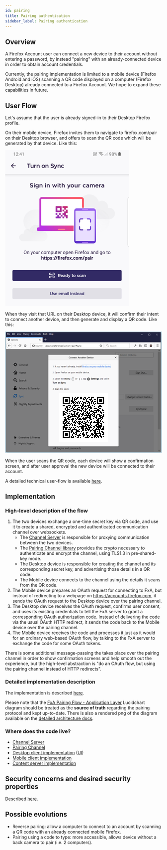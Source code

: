 ```yaml
---
id: pairing
title: Pairing authentication
sidebar_label: Pairing authentication
---
```


## Overview

A Firefox Account user can connect a new device to their account without entering a password,
by instead "pairing" with an already-connected device in order to obtain account credentials.

Currently, the pairing implementation is limited to a mobile device (Firefox Android and iOS) scanning a QR code displayed on a computer (Firefox Desktop) already connected to a Firefox Account. We hope to expand these capabilities in future.

## User Flow

Let's assume that the user is already signed-in to their Desktop Firefox profile.

On their mobile device, Firefox invites them to navigate to firefox.com/pair on their Desktop browser,
and offers to scan the QR code which will be generated by that device. Like this:

![The Firefox Mobile pairing screen](../../assets/fxa-pairing-mobile.png)

When they visit that URL on their Desktop device, it will confirm their intent to connect
another device, and then generate and display a QR code. Like this:

![The Firefox Desktop pairing screen](../../assets/fxa-pairing-desktop.png)

When the user scans the QR code, each device will show a confirmation screen,
and after user approval the new device will be connected to their account.

A detailed technical user-flow is available [here](https://lucid.app/lucidchart/9a420c19-1e92-42a5-8eae-908a442c1044/edit?page=0).

## Implementation

### High-level description of the flow

1. The two devices exchange a one-time secret key via QR code, and use it to create
   a shared, encrypted and authenticated communication channel over websockets.
    * The [Channel Server](https://github.com/mozilla-services/channelserver) is responsible
      for proxying communication between the two devices.
    * The [Pairing Channel library](https://github.com/mozilla/fxa-pairing-channel) provides the
      crypto necessary to authenticate and encrypt the channel, using TLS1.3 in pre-shared-key mode.
    * The Desktop device is responsible for creating the channel and its corresponding secret key,
      and advertising those details in a QR code.
    * The Mobile device connects to the channel using the details it scans from the QR code.
2. The Mobile device prepares an OAuth request for connecting to FxA, but instead of redirecting
   to a webpage on https://accounts.firefox.com, it sends the OAuth request to the Desktop device
   over the pairing channel.
3. The Desktop device receives the OAuth request, confirms user consent, and uses its existing
   credentials to tell the FxA server to grant a corresponding OAuth authorization code. Instead
   of delivering the code via the usual OAuth HTTP redirect, it sends the code back to the Mobile device over the pairing channel.
4. The Mobile device receives the code and processes it just as it would for an ordinary
   web-based OAuth flow, by talking to the FxA server to exchange the code for some OAuth tokens.

There is some additional message-passing the takes place over the pairing channel in order to
show confirmation screens and help smooth out the experience, but the high-level abstraction
is "do an OAuth flow, but using the pairing channel instead of HTTP redirects".


### Detailed implementation description

The implementation is described [here](https://github.com/mozilla/fxa/blob/main/packages/fxa-content-server/docs/pairing-architecture.md).

Please note that the [FxA Pairing Flow - Application Layer](https://lucid.app/lucidchart/1bc1b604-0047-4542-8827-ed8518b0433e/edit?page=0) Lucidchart diagram should be treated as the __source of truth__
regarding the pairing protocol and kept up-to-date. There is also a rendered png of the diagram available on the [detailed architecture docs](
https://github.com/mozilla/fxa/blob/main/packages/fxa-content-server/docs/pairing-architecture.md#detailed-flow).

### Where does the code live?

- [Channel Server](https://github.com/mozilla-services/channelserver)
- [Pairing Channel](https://github.com/mozilla/fxa-pairing-channel)
- [Desktop client implementation](https://searchfox.org/mozilla-central/rev/23c25cd32a1e87095301273937b4ee162f41e860/services/fxaccounts/FxAccountsPairing.jsm) ([UI](https://searchfox.org/mozilla-central/rev/23c25cd32a1e87095301273937b4ee162f41e860/browser/components/preferences/fxaPairDevice.js))
- [Mobile client implementation](https://github.com/mozilla/application-services/blob/40bef1314d9cf20fdfa8e1c1539a5205c4bdd462/components/fxa-client/src/oauth.rs#L111-L136)
- [Content server implementation](https://github.com/mozilla/fxa/blob/44bbb161d958f084c1bb39902554f69a2333de90/packages/fxa-content-server/app/scripts/models/pairing/supplicant-state-machine.js)

## Security concerns and desired security properties

Described [here](https://github.com/mozilla/fxa/blob/main/packages/fxa-content-server/docs/pairing-architecture.md#intended-security-properties).

## Possible evolutions

- Reverse pairing: allow a computer to connect to an account by scanning a QR code with an already connected mobile Firefox.
- Pairing using a code to type: more accessible, allows device without a back camera to pair (i.e. 2 computers).
